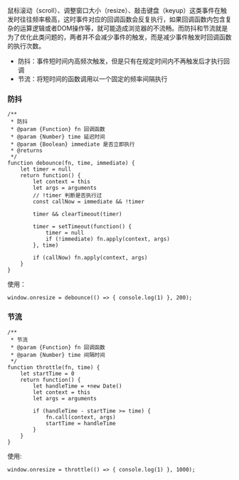 鼠标滚动（scroll）、调整窗口大小（resize）、敲击键盘（keyup）这类事件在触发时往往频率极高，这时事件对应的回调函数会反复执行，如果回调函数内包含复杂的运算逻辑或者DOM操作等，就可能造成浏览器的不流畅。而防抖和节流就是为了优化此类问题的，两者并不会减少事件的触发，而是减少事件触发时回调函数的执行次数。
* 防抖：事件短时间内高频次触发，但是只有在规定时间内不再触发后才执行回调
* 节流：将短时间的函数调用以一个固定的频率间隔执行

### 防抖
```
/**
 * 防抖
 * @param {Function} fn 回调函数
 * @param {Number} time 延迟时间
 * @param {Boolean} immediate 是否立即执行
 * @returns
 */
function debounce(fn, time, immediate) {
	let timer = null
	return function() {
		let context = this
		let args = arguments
		// !timer 判断是否执行过
		const callNow = immediate && !timer

		timer && clearTimeout(timer)

		timer = setTimeout(function() {
			timer = null
			if (!immediate) fn.apply(context, args)
		}, time)

		if (callNow) fn.apply(context, args)
	}
}
```
使用：
```
window.onresize = debounce(() => { console.log(1) }, 200);
```
### 节流
```
/**
 * 节流
 * @param {Function} fn 回调函数
 * @param {Number} time 间隔时间
 */
function throttle(fn, time) {
	let startTime = 0
	return function() {
		let handleTime = +new Date()
		let context = this
		let args = arguments

		if (handleTime - startTime >= time) {
			fn.call(context, args)
			startTime = handleTime
		}
	}
}
```
使用:
```
window.onresize = throttle(() => { console.log(1) }, 1000);
```